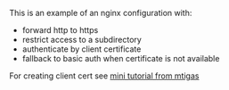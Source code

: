 This is an example of an nginx configuration with:

* forward http to https
* restrict access to a subdirectory
* authenticate by client certificate
* fallback to basic auth when certificate is not available

For creating client cert see [mini tutorial from mtigas](https://gist.github.com/mtigas/952344)
